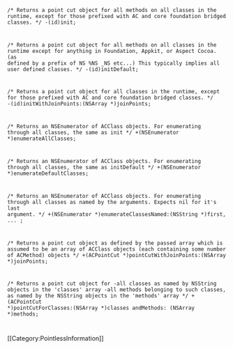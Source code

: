 <code>
 
 /* 
     Returns a point cut object for all methods on all classes in the runtime, 
     except for those prefixed with AC and core foundation bridged classes.
 */
 -(id)init;
 
 /* 
     Returns a point cut object for all methods on all classes in the runtime
     except for anything in Foundation, Appkit, or Aspect Cocoa. (as defined by a prefix of NS %NS _NS etc...)
     This typically implies all user defined classes.
 */
 -(id)initDefault;
 
 /* 
     Returns a point cut object for all classes in the runtime, 
     except for those prefixed with AC and core foundation bridged classes.
 */
 -(id)initWithJoinPoints:(NSArray *)joinPoints;
 
 /* 
     Returns an NSEnumerator of ACClass objects.
     For enumerating through all classes, the same as init
 */
 +(NSEnumerator *)enumerateAllClasses;
 
 /* 
     Returns an NSEnumerator of ACClass objects.
     For enumerating through all classes, the same as initDefault
 */
 +(NSEnumerator *)enumerateDefaultClasses;
 
 /* 
     Returns an NSEnumerator of ACClass objects.
     For enumerating through all classes as named by the arguments.
     Expects nil for it's last argument.
 */
 +(NSEnumerator *)enumerateClassesNamed:(NSString *)first, ... ;
 
 /* 
     Returns a point cut object as defined by the passed array
     which is assumed to be an array of ACClass objects (each containing some number of ACMethod) objects
 */
 +(ACPointCut *)pointCutWithJoinPoints:(NSArray *)joinPoints;
 
 /* 
     Returns a point cut object for 
 	-all classes as named by NSString objects in the 'classes' array
 	-all methods belonging to such classes, as named by the NSString objects in the 'methods' array
 */
 +(ACPointCut *)pointCutForClasses:(NSArray *)classes andMethods: (NSArray *)methods;

</code>


[[Category:PointlessInformation‏‎]]